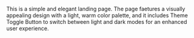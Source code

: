 This is a simple and elegant landing page. The page faetures a visually appealing design with a light, warm color palette, and it includes Theme Toggle Button to switch between light and dark modes for an enhanced user experience.
